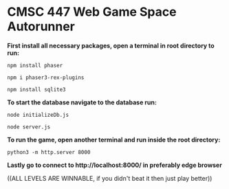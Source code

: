 # CMSC 447 Web Game Space Autorunner

**First install all necessary packages, open a terminal in root directory to run:**

    npm install phaser

    npm i phaser3-rex-plugins

    npm install sqlite3




**To start the database navigate to the database run:**

    node initializeDb.js

    node server.js


**To run the game, open another terminal and run inside the root directory:**

    python3 -m http.server 8000
    
**Lastly go to connect to http://localhost:8000/ in preferably edge browser**

((ALL LEVELS ARE WINNABLE, if you didn't beat it then just play better))

